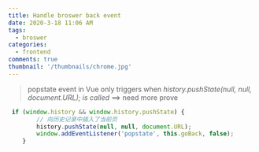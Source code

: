 ```yaml
---
title: Handle broswer back event
date: 2020-3-18 11:06 AM
tags:
  - broswer
categories:
  - frontend
comments: true
thumbnail: '/thumbnails/chrome.jpg'
---
```


> popstate event in Vue only triggers when *history.pushState(null, null, document.URL); is called*  ==> need more prove

```js
 if (window.history && window.history.pushState) {
        // 向历史记录中插入了当前页
        history.pushState(null, null, document.URL);
        window.addEventListener('popstate', this.goBack, false);
    }
```
